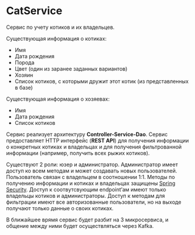 # CatService

Сервис по учету котиков и их владельцев.

Существующая информация о котиках:
- Имя
- Дата рождения
- Порода
- Цвет (один из заранее заданных вариантов)
- Хозяин
- Список котиков, с которыми дружит этот котик (из представленных в базе)

Существующая информация о хозяевах:
- Имя
- Дата рождения
- Список котиков

Сервис реализует архитектуру **Сontroller-Service-Dao**.
Сервис предоставляет HTTP интерфейс (**REST API**) для получения информации о конкретных котиках и владельцах и для получения фильтрованной информации (например, получить всех рыжих котиков).

Существуют 2 роли: юзер и администратор. Администратор имеет доступ ко всем методам и может создавать новых пользователей. Пользователь связан с владельцем в соотношении 1:1.
Методы по получению информации и котиках и владельцах защищены [Spring Security](https://docs.spring.io/spring-security/reference/index.html). Доступ к соотвутсвующим endpoint’ам имеют только владельцы котиков и администраторы. Доступ к методам для фильтрации имеют все авторизованные пользователи, но на выходе получают только данные о своих котиках.

В ближайшее врямя сервис будет разбит на 3 микросервиса, и общение между ними будет осуществляться через Kafka.